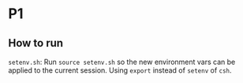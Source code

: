 # P1

## How to run

`setenv.sh`: Run `source setenv.sh` so the new environment vars can be applied
to the current session. Using `export` instead of `setenv` of `csh`.
